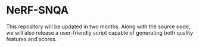 # NeRF-SNQA

This repository will be updated in two months. Along with the source code, we will also release a user-friendly script capable of generating both quality features and scores.
